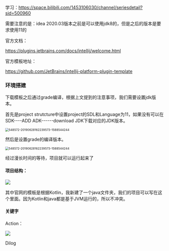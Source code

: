 学习：https://space.bilibili.com/1453106030/channel/seriesdetail?sid=500960



需要注意的是：idea 2020.03版本之前是可以使用jdk8的，但是之后的版本是要求使用11的



官方文档：

https://plugins.jetbrains.com/docs/intellij/welcome.html

官方模板地址：

https://github.com/JetBrains/intellij-platform-plugin-template



### 环境搭建

下载模板之后通过grade编译，根据上文提到的注意事项，我们需要设置jdk版本。

首先是project strutcture中设置project的SDL和Language为11，如果没有可以在SDK----ADD ADK------download JDK下载对应的JDK版本。

<img src="https://youcai922.github.io/99.src/ideaPlugIMG/projectSDKSettings.png" alt="548572-20190628162239573-1588544244" style="zoom: 67%;" />

然后是设置grade的编译版本。

<img src="https://youcai922.github.io/99.src/ideaPlugIMG/gradeSDKSettings.png" alt="548572-20190628162239573-1588544244" style="zoom:67%;" />

经过漫长时间的等待，项目就可以运行起来了



#### 项目结构：

![](https://youcai922.github.io/99.src/ideaPlugIMG/projectStruts.jpg)

其中官网的模板是根据Kotlin，我新建了一个java文件夹，我们的项目可以写在这个里面。因为Kotlin和java都是基于JVM运行的，所以不冲突。



#### 关键字

Action：

![](https://youcai922.github.io/99.src/ideaPlugIMG/newActionFile.jpg)



Dilog